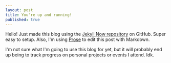 ```yaml
---
layout: post
title: You're up and running!
published: true
---
```

Hello! Just made this blog using the [Jekyll Now repository](https://github.com/barryclark/jekyll-now) on GitHub. Super easy to setup. Also, I'm using [Prose](http://prose.io/) to edit this post with Markdown.

I'm not sure what I'm going to use this blog for yet, but it will probably end up being to track progress on personal projects or events I attend. Idk.